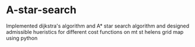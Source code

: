# A-star-search

Implemented dijkstra's algorithm and A* star search algorithm and designed admissible hueristics for different cost functions on mt st helens grid map using python
